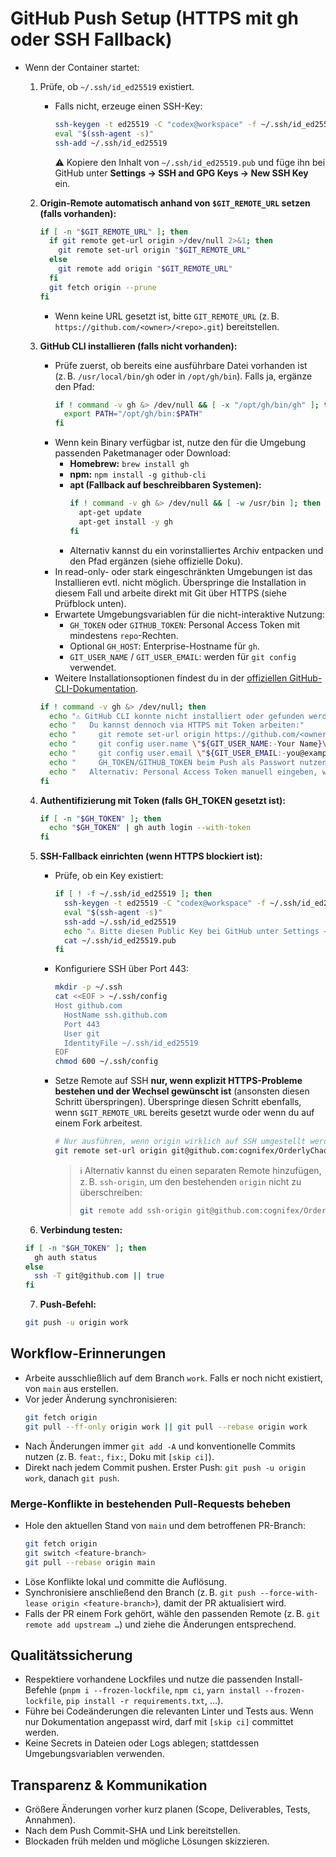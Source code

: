 # GitHub Push Setup (HTTPS mit gh oder SSH Fallback)

- Wenn der Container startet:

  1. Prüfe, ob `~/.ssh/id_ed25519` existiert.
     - Falls nicht, erzeuge einen SSH-Key:
       ```bash
       ssh-keygen -t ed25519 -C "codex@workspace" -f ~/.ssh/id_ed25519 -N ""
       eval "$(ssh-agent -s)"
       ssh-add ~/.ssh/id_ed25519
       ```
       ⚠️ Kopiere den Inhalt von `~/.ssh/id_ed25519.pub` und füge ihn bei GitHub unter
       **Settings → SSH and GPG Keys → New SSH Key** ein.

  2. **Origin-Remote automatisch anhand von `$GIT_REMOTE_URL` setzen (falls vorhanden):**
     ```bash
     if [ -n "$GIT_REMOTE_URL" ]; then
       if git remote get-url origin >/dev/null 2>&1; then
         git remote set-url origin "$GIT_REMOTE_URL"
       else
         git remote add origin "$GIT_REMOTE_URL"
       fi
       git fetch origin --prune
     fi
     ```

     - Wenn keine URL gesetzt ist, bitte `GIT_REMOTE_URL` (z. B. `https://github.com/<owner>/<repo>.git`) bereitstellen.

  3. **GitHub CLI installieren (falls nicht vorhanden):**
     - Prüfe zuerst, ob bereits eine ausführbare Datei vorhanden ist (z. B. `/usr/local/bin/gh` oder in `/opt/gh/bin`). Falls ja, ergänze den Pfad:
       ```bash
       if ! command -v gh &> /dev/null && [ -x "/opt/gh/bin/gh" ]; then
         export PATH="/opt/gh/bin:$PATH"
       fi
       ```
     - Wenn kein Binary verfügbar ist, nutze den für die Umgebung passenden Paketmanager oder Download:
       - **Homebrew:** `brew install gh`
       - **npm:** `npm install -g github-cli`
       - **apt (Fallback auf beschreibbaren Systemen):**
         ```bash
         if ! command -v gh &> /dev/null && [ -w /usr/bin ]; then
           apt-get update
           apt-get install -y gh
         fi
         ```
       - Alternativ kannst du ein vorinstalliertes Archiv entpacken und den Pfad ergänzen (siehe offizielle Doku).
     - In read-only- oder stark eingeschränkten Umgebungen ist das Installieren evtl. nicht möglich. Überspringe die Installation in diesem Fall und arbeite direkt mit Git über HTTPS (siehe Prüfblock unten).
     - Erwartete Umgebungsvariablen für die nicht-interaktive Nutzung:
       - `GH_TOKEN` oder `GITHUB_TOKEN`: Personal Access Token mit mindestens `repo`-Rechten.
       - Optional `GH_HOST`: Enterprise-Hostname für `gh`.
       - `GIT_USER_NAME` / `GIT_USER_EMAIL`: werden für `git config` verwendet.
     - Weitere Installationsoptionen findest du in der [offiziellen GitHub-CLI-Dokumentation](https://cli.github.com/manual/installation).

     ```bash
     if ! command -v gh &> /dev/null; then
       echo "⚠️ GitHub CLI konnte nicht installiert oder gefunden werden."
       echo "   Du kannst dennoch via HTTPS mit Token arbeiten:"
       echo "     git remote set-url origin https://github.com/<owner>/<repo>.git"
       echo "     git config user.name \"${GIT_USER_NAME:-Your Name}\""
       echo "     git config user.email \"${GIT_USER_EMAIL:-you@example.com}\""
       echo "     GH_TOKEN/GITHUB_TOKEN beim Push als Passwort nutzen (z. B. git push https://x-access-token:${GH_TOKEN:-<PAT>}@github.com/<owner>/<repo>.git work)."
       echo "   Alternativ: Personal Access Token manuell eingeben, wenn Git nach Credentials fragt."
     fi
     ```

  4. **Authentifizierung mit Token (falls GH_TOKEN gesetzt ist):**
     ```bash
     if [ -n "$GH_TOKEN" ]; then
       echo "$GH_TOKEN" | gh auth login --with-token
     fi
     ```

  5. **SSH-Fallback einrichten (wenn HTTPS blockiert ist):**
     - Prüfe, ob ein Key existiert:
       ```bash
       if [ ! -f ~/.ssh/id_ed25519 ]; then
         ssh-keygen -t ed25519 -C "codex@workspace" -f ~/.ssh/id_ed25519 -N ""
         eval "$(ssh-agent -s)"
         ssh-add ~/.ssh/id_ed25519
         echo "⚠️ Bitte diesen Public Key bei GitHub unter Settings → SSH and GPG Keys einfügen:"
         cat ~/.ssh/id_ed25519.pub
       fi
       ```

     - Konfiguriere SSH über Port 443:
       ```bash
       mkdir -p ~/.ssh
       cat <<EOF > ~/.ssh/config
       Host github.com
         HostName ssh.github.com
         Port 443
         User git
         IdentityFile ~/.ssh/id_ed25519
       EOF
       chmod 600 ~/.ssh/config
       ```

     - Setze Remote auf SSH **nur, wenn explizit HTTPS-Probleme bestehen und der Wechsel gewünscht ist** (ansonsten diesen Schritt überspringen). Überspringe diesen Schritt ebenfalls, wenn `$GIT_REMOTE_URL` bereits gesetzt wurde oder wenn du auf einem Fork arbeitest.
       ```bash
       # Nur ausführen, wenn origin wirklich auf SSH umgestellt werden soll
       git remote set-url origin git@github.com:cognifex/OrderlyChaos.git
       ```

       > ℹ️ Alternativ kannst du einen separaten Remote hinzufügen, z. B. `ssh-origin`, um den bestehenden `origin` nicht zu überschreiben:
       > ```bash
       > git remote add ssh-origin git@github.com:cognifex/OrderlyChaos.git
       > ```

  6. **Verbindung testen:**
  ```bash
  if [ -n "$GH_TOKEN" ]; then
    gh auth status
  else
    ssh -T git@github.com || true
  fi
  ```

  7. **Push-Befehl:**
  ```bash
  git push -u origin work
  ```

## Workflow-Erinnerungen

- Arbeite ausschließlich auf dem Branch `work`. Falls er noch nicht existiert, von `main` aus erstellen.
- Vor jeder Änderung synchronisieren:
  ```bash
  git fetch origin
  git pull --ff-only origin work || git pull --rebase origin work
  ```
- Nach Änderungen immer `git add -A` und konventionelle Commits nutzen (z. B. `feat:`, `fix:`, Doku mit `[skip ci]`).
- Direkt nach jedem Commit pushen. Erster Push: `git push -u origin work`, danach `git push`.

### Merge-Konflikte in bestehenden Pull-Requests beheben

- Hole den aktuellen Stand von `main` und dem betroffenen PR-Branch:
  ```bash
  git fetch origin
  git switch <feature-branch>
  git pull --rebase origin main
  ```
- Löse Konflikte lokal und committe die Auflösung.
- Synchronisiere anschließend den Branch (z. B. `git push --force-with-lease origin <feature-branch>`), damit der PR aktualisiert wird.
- Falls der PR einem Fork gehört, wähle den passenden Remote (z. B. `git remote add upstream …`) und ziehe die Änderungen entsprechend.

## Qualitätssicherung

- Respektiere vorhandene Lockfiles und nutze die passenden Install-Befehle (`pnpm i --frozen-lockfile`, `npm ci`, `yarn install --frozen-lockfile`, `pip install -r requirements.txt`, …).
- Führe bei Codeänderungen die relevanten Linter und Tests aus. Wenn nur Dokumentation angepasst wird, darf mit `[skip ci]` committet werden.
- Keine Secrets in Dateien oder Logs ablegen; stattdessen Umgebungsvariablen verwenden.

## Transparenz & Kommunikation

- Größere Änderungen vorher kurz planen (Scope, Deliverables, Tests, Annahmen).
- Nach dem Push Commit-SHA und Link bereitstellen.
- Blockaden früh melden und mögliche Lösungen skizzieren.
